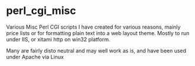 # perl_cgi_misc
Various Misc Perl CGI scripts I have created for various reasons, 
mainly price lists or for formatting plain text into a web layout theme.
Mostly to run under IIS, or xitami http on win32 platform.

Many are fairly disto neutral and may well work as is, and have been
used under Apache via Linux
